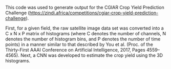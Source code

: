 This code was used to generate output for the CGIAR Crop Yield Prediction Challenge (https://zindi.africa/competitions/cgiar-crop-yield-prediction-challenge).

First, for a given field, the raw satellite image data set was converted into a C x N x P matrix of histograms (where C denotes the number of channels, N denotes the number of histogram bins, and P denotes the number of time points) in a manner similar to that described by You et al. (Proc. of the Thirty-First AAAI Conference on Artificial Intelligence, 2017, Pages 4559–4565). Next, a CNN was developed to estimate the crop yield using the 3D histograms.


